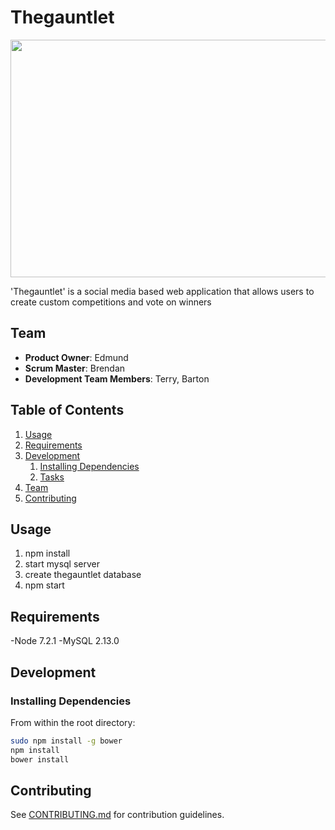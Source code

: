 # Thegauntlet

<img src="https://s3-us-west-1.amazonaws.com/taegyudocs/thegauntletLanding.png" width="680px" height="380">

'Thegauntlet' is a social media based web application that allows users to create custom competitions and vote on winners
## Team

  - __Product Owner__: Edmund
  - __Scrum Master__: Brendan
  - __Development Team Members__: Terry, Barton

## Table of Contents

1. [Usage](#Usage)
1. [Requirements](#requirements)
1. [Development](#development)
    1. [Installing Dependencies](#installing-dependencies)
    1. [Tasks](#tasks)
1. [Team](#team)
1. [Contributing](#contributing)

## Usage

1. npm install
2. start mysql server
3. create thegauntlet database
4. npm start

## Requirements

-Node 7.2.1
-MySQL 2.13.0

## Development

### Installing Dependencies

From within the root directory:

```sh
sudo npm install -g bower
npm install
bower install
```

## Contributing

See [CONTRIBUTING.md](CONTRIBUTING.md) for contribution guidelines.
